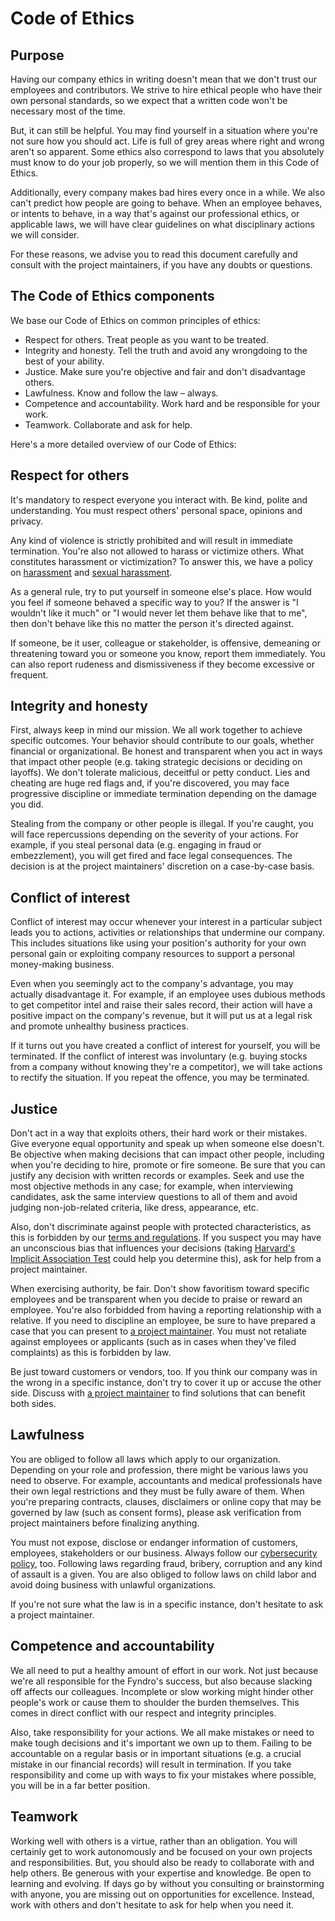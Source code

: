 <!--
===-----------------------------------------------------------------------------------===
Copyright (c) 2021 Fyndro

For copying notice, see https://github.com/CMihai99/fyndro/blob/main/COPYING.
For licenses we use, see https://github.com/CMihai99/fyndro/tree/main/LICENSES.
===-----------------------------------------------------------------------------------===
-->

# Code of Ethics

## Purpose

Having our company ethics in writing doesn't mean that we don't trust our employees and contributors.
We strive to hire ethical people who have their own personal standards,
so we expect that a written code won't be necessary most of the time.

But, it can still be helpful. You may find yourself in a situation where you're not sure how you should act.
Life is full of grey areas where right and wrong aren't so apparent.
Some ethics also correspond to laws that you absolutely must know to do your job properly,
so we will mention them in this Code of Ethics.

Additionally, every company makes bad hires every once in a while.
We also can't predict how people are going to behave.
When an employee behaves, or intents to behave, in a way that's against our professional ethics,
or applicable laws, we will have clear guidelines on what disciplinary actions we will consider.

For these reasons, we advise you to read this document carefully and consult with the
project maintainers, if you have any doubts or questions.

## The Code of Ethics components

We base our Code of Ethics on common principles of ethics:

-   Respect for others. Treat people as you want to be treated.
-   Integrity and honesty. Tell the truth and avoid any wrongdoing to the best of your ability.
-   Justice. Make sure you're objective and fair and don't disadvantage others.
-   Lawfulness. Know and follow the law – always.
-   Competence and accountability. Work hard and be responsible for your work.
-   Teamwork. Collaborate and ask for help.

Here's a more detailed overview of our Code of Ethics:

## Respect for others

It's mandatory to respect everyone you interact with. Be kind, polite and understanding.
You must respect others' personal space, opinions and privacy.

Any kind of violence is strictly prohibited and will result in immediate termination.
You're also not allowed to harass or victimize others. What constitutes harassment or victimization?
To answer this, we have a policy on [harassment](https://cmihai99.github.io/fyndro/legal/harassment)
and [sexual harassment](https://cmihai99.github.io/fyndro/legal/sexual-harassment).

As a general rule, try to put yourself in someone else's place.
How would you feel if someone behaved a specific way to you?
If the answer is "I wouldn't like it much" or "I would never let them behave like that to me",
then don't behave like this no matter the person it's directed against.

If someone, be it user, colleague or stakeholder, is offensive,
demeaning or threatening toward you or someone you know, report them immediately.
You can also report rudeness and dismissiveness if they become excessive or frequent.

## Integrity and honesty

First, always keep in mind our mission. We all work together to achieve specific outcomes.
Your behavior should contribute to our goals, whether financial or organizational.
Be honest and transparent when you act in ways that impact other people
(e.g. taking strategic decisions or deciding on layoffs).
We don't tolerate malicious, deceitful or petty conduct.
Lies and cheating are huge red flags and, if you're discovered,
you may face progressive discipline or immediate termination depending on the damage you did.

Stealing from the company or other people is illegal.
If you're caught, you will face repercussions depending on the severity of your actions.
For example, if you steal personal data (e.g. engaging in fraud or embezzlement),
you will get fired and face legal consequences. The decision is at the
project maintainers' discretion on a case-by-case basis.

## Conflict of interest

Conflict of interest may occur whenever your interest in a particular subject
leads you to actions, activities or relationships that undermine our company.
This includes situations like using your position's authority
for your own personal gain or exploiting company resources to support a personal money-making business.

Even when you seemingly act to the company's advantage, you may actually disadvantage it.
For example, if an employee uses dubious methods to get competitor intel and raise their sales record,
their action will have a positive impact on the company's revenue,
but it will put us at a legal risk and promote unhealthy business practices.

If it turns out you have created a conflict of interest for yourself, you will be terminated.
If the conflict of interest was involuntary (e.g. buying stocks from a company without knowing they're a competitor),
we will take actions to rectify the situation. If you repeat the offence, you may be terminated.

## Justice

Don't act in a way that exploits others, their hard work or their mistakes.
Give everyone equal opportunity and speak up when someone else doesn't.
Be objective when making decisions that can impact other people,
including when you're deciding to hire, promote or fire someone.
Be sure that you can justify any decision with written records or examples.
Seek and use the most objective methods in any case;
for example, when interviewing candidates, ask the same interview questions
to all of them and avoid judging non-job-related criteria, like dress, appearance, etc.

Also, don't discriminate against people with protected characteristics,
as this is forbidden by our [terms and regulations](https://github.com/CMihai99/fyndro/blob/main/legal/terms-of-use.html).
If you suspect you may have an unconscious bias that influences your decisions
(taking [Harvard's Implicit Association Test](https://implicit.harvard.edu/implicit/takeatest.html)
could help you determine this),
ask for help from a project maintainer.

When exercising authority, be fair. Don't show favoritism toward
specific employees and be transparent when you decide to praise or reward an employee.
You're also forbidded from having a reporting relationship with a relative.
If you need to discipline an employee, be sure to have prepared a case that you can present to
[a project maintainer](https://github.com/CMihai99/fyndro/blob/main/MAINTAINERS.md).
You must not retaliate against employees or applicants
(such as in cases when they've filed complaints) as this is forbidden by law.

Be just toward customers or vendors, too. If you think our company was in the wrong in a specific instance,
don't try to cover it up or accuse the other side.
Discuss with [a project maintainer](https://github.com/CMihai99/fyndro/blob/main/MAINTAINERS.md)
to find solutions that can benefit both sides.

## Lawfulness

You are obliged to follow all laws which apply to our organization.
Depending on your role and profession, there might be various laws you need to observe.
For example, accountants and medical professionals have their own
legal restrictions and they must be fully aware of them.
When you're preparing contracts, clauses, disclaimers
or online copy that may be governed by law (such as consent forms), please ask verification from
project maintainers before finalizing anything.

You must not expose, disclose or endanger information of customers, employees, stakeholders or our business.
Always follow our [cybersecurity policy](https://github.com/CMihai99/fyndro/blob/main/legal/cybersecurity.html), too.
Following laws regarding fraud, bribery, corruption and any kind of assault is a given.
You are also obliged to follow laws on child labor and avoid doing business with unlawful organizations.

If you're not sure what the law is in a specific instance,
don't hesitate to ask a project maintainer.

## Competence and accountability

We all need to put a healthy amount of effort in our work.
Not just because we're all responsible for the Fyndro's success, but also because slacking off affects our colleagues.
Incomplete or slow working might hinder other people's work
or cause them to shoulder the burden themselves.
This comes in direct conflict with our respect and integrity principles.

Also, take responsibility for your actions.
We all make mistakes or need to make tough decisions
and it's important we own up to them.
Failing to be accountable on a regular basis or in important situations
(e.g. a crucial mistake in our financial records) will result in termination.
If you take responsibility and come up with ways to fix your mistakes where possible,
you will be in a far better position.

## Teamwork

Working well with others is a virtue, rather than an obligation.
You will certainly get to work autonomously and be focused on your own projects and responsibilities.
But, you should also be ready to collaborate with and help others.
Be generous with your expertise and knowledge.
Be open to learning and evolving.
If days go by without you consulting or brainstorming with anyone,
you are missing out on opportunities for excellence.
Instead, work with others and don't hesitate to ask for help when you need it.
